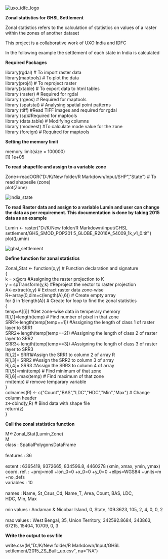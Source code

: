 ![uxo_idfc_logo](https://user-images.githubusercontent.com/23652706/33058226-92f00448-ceb4-11e7-9997-7e0940f5ab1a.jpg)

**Zonal statistics for GHSL Settlement**

Zonal statistics refers to the calculation of statistics on values of a raster within the zones of another dataset

This project is a collaborative work of UXO India and IDFC

In the following example the settlement of each state in India is calculated

**Required Packages**

library(rgdal) # To import raster data<br>
library(maptools) # To plot the data<br>
library(proj4) # To reproject raster<br>
library(xtable) # To export data to html tables<br>
library (raster) # Required for rgdal<br>
library (rgeos) # Required for maptools<br>
library (spatstat) # Analysing spatial point patterns <br>
library (tiff) #Read TIFF images and required for rgdal <br>
library (sp)#Required for maptools <br>
library (data.table) # Modifying columns<br>
library (modeest) #To calculate mode value for the zone <br>
library (foreign) # Required for maptools<br>

**Setting the memory limit**

memory.limit(size = 100000)<br/>
[1] 1e+05<br/>

**To read shapefile and assign to a variable zone**

Zone<-readOGR("D:/K/New folder/R Markdown/Input/SHP","State") # To read shapesile (zone)<br/>
plot(Zone)<br/>

![india_state](https://user-images.githubusercontent.com/23652706/33067450-3037e792-ced4-11e7-8518-9f29a5426c54.jpg)

**To read Raster data and assign to a variable Lumin and user can change the data as per requirement. This documentation is done by taking 2015 data as an example**

Lumin <- raster("D:/K/New folder/R Markdown/Input/GHSL settlement/GHS_SMOD_POP201 5_GLOBE_R2016A_54009_1k_v1_0.tif")<br/>
plot(Lumin)<br/>

![ghsl_settlement](https://user-images.githubusercontent.com/23652706/33067573-8e5ee5a0-ced4-11e7-8951-2e202a0457e0.jpg)

**Define function for zonal statistics**

Zonal_Stat <- function(x,y) # Function declaration and signature<br/>
{<br/>
k = x@crs #Assigning the raster projection to K<br/>
y = spTransform(y,k) #Reproject the vector to raster projection <br/>
A<-extract(x,y) # Extract raster data zone-wise<br/> 
R<-array(0,dim=c(length(A),6)) # Create empty array<br/>
for (i in 1:length(A)) # Create for loop to find the zonal statistics<br/>
{<br/>
temp=A[[i]] #Get zone-wise data in temperary memory<br/> 
R[i,1]=length(temp) # Find number of pixel in that zone<br/>
SRR1<-length(temp[temp==1]) #Assigning the length of class 1 of raster layer to SRR1<br/> 
SRR2<-length(temp[temp==2]) #Assigning the length of class 2 of raster layer to SRR2<br/>
SRR3<-length(temp[temp==3]) #Assigning the length of class 3 of raster layer to SRR3<br/> 
R[i,2]= SRR1#Assign the SRR1 to column 2 of array R<br/>
R[i,3]= SRR2 #Assign the SRR2 to column 3 of array<br/>
R[i,4]= SRR3 #Assign the SRR3 to column 4 of array<br/> 
R[i,5]=min(temp) # Find minimum of that zone<br/> 
R[i,6]=max(temp) # Find maximum of that zone<br/>
rm(temp) # remove temparary variable<br/>
}<br/>
colnames(R) <- c("Count","BAS","LDC","HDC","Min","Max") # Change column header <br/>
z<-cbind(y,R) # Bind data with shape file<br/>
return(z)<br/>
}<br/>

**Call the zonal statistics function**

M<-Zonal_Stat(Lumin,Zone)<br/>
M<br/>
class	: SpatialPolygonsDataFrame<br/>					
features	: 36<br/>						
extent	: 6365419, 9372665, 834596.8, 4460278 (xmin, xmax, ymin, ymax)<br/>	
coord. ref. : +proj=moll +lon_0=0 +x_0=0 +y_0=0 +ellps=WGS84 +units=m +no_defs<br/>	
variables	: 10<br/>						
names	:		Name, St_Csus_Cd,		Name_T,	Area,  Count,  BAS,	LDC,<br/>
HDC, Min, Max<br/>						
min values	: Andaman & Nicobar Island,	0,	State,	109.3623,   105,   2,	4, 0,	0,	2<br/>								
max values	:	West Bengal,	35, Union Territory, 342592.8684, 343863, 67215, 15404, 10709,	0,	3<br/>					

**Write the output to csv file**

write.csv(M,"D:/K/New folder/R Markdown/Input/GHSL settlement/2015_ZS_Built_up.csv", na="NA")
